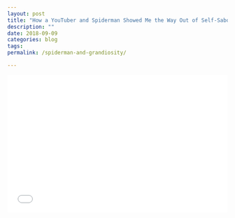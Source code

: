 ```yaml
---
layout: post
title: "How a YouTuber and Spiderman Showed Me the Way Out of Self-Sabotage"
description: ""
date: 2018-09-09
categories: blog
tags: 
permalink: /spiderman-and-grandiosity/

---
```


<iframe width="100%" height="315" src="//www.youtube.com/embed/UD0cNRsJugg?start=293&end=394" frameborder="0"> </iframe>

